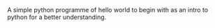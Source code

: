 A simple python programme of hello world to begin with as an intro to python for a better understanding. 
